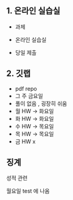 ## 1. 온라인 실습실



- 과제
- 온라인 실습실

- 당일 제출



## 2. 깃랩

- pdf repo
- 그 주 금요일
- 풀이 없음 , 굉장히 쉬움
- 월 HW -> 화요일
- 화 HW -> 화요일
- 수 HW -> 목요일
- 목 HW -> 목요일
- 금 HW x



## 징계



성적 관련



월요일 test 에 나옴



